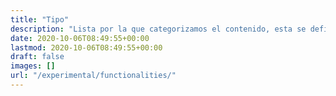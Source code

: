 ```yaml
---
title: "Tipo"
description: "Lista por la que categorizamos el contenido, esta se define por el tipo de artículo. Esta lista no es exhaustiva."
date: 2020-10-06T08:49:55+00:00
lastmod: 2020-10-06T08:49:55+00:00
draft: false
images: []
url: "/experimental/functionalities/"
---
```

